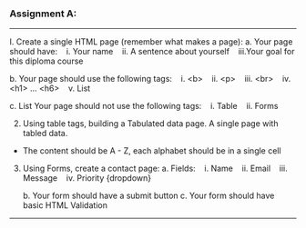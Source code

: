 ###	Assignment A: 

***

I.	Create a single HTML page (remember what makes a page):	
a.	Your page should have:
	&nbsp;&nbsp;&nbsp;i.	Your name
	&nbsp;&nbsp;&nbsp;ii.	A sentence about yourself
	&nbsp;&nbsp;&nbsp;iii.Your goal for this diploma course 

b.	Your page should use the following tags:
	&nbsp;&nbsp;&nbsp;i. \<b>
	&nbsp;&nbsp;&nbsp;ii. \<p>
	&nbsp;&nbsp;&nbsp;iii. \<br>
	&nbsp;&nbsp;&nbsp;iv. \<h1> … \<h6>
	&nbsp;&nbsp;&nbsp;v.	List

c.	List
Your page should not use the following tags:
	&nbsp;&nbsp;&nbsp;i.	Table
	&nbsp;&nbsp;&nbsp;ii.	Forms

2.	Using table tags, building a Tabulated data page.  A single page with tabled data.
-	The content should be A - Z, each alphabet should be in a single cell

3. Using Forms, create a contact page:
	a. Fields:
		&nbsp;&nbsp;&nbsp;i.	Name
		&nbsp;&nbsp;&nbsp;ii.	Email
		&nbsp;&nbsp;&nbsp;iii. Message
		&nbsp;&nbsp;&nbsp;iv. Priority {dropdown}

	b.	Your form should have a submit button
	c.	Your form should have basic HTML Validation

***